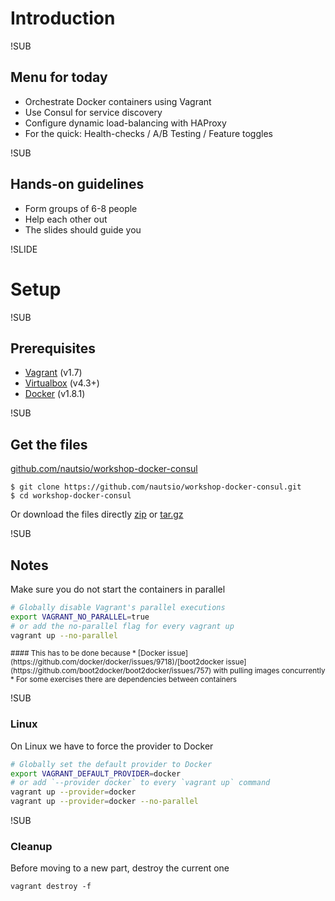 # Introduction


!SUB
## Menu for today

- Orchestrate Docker containers using Vagrant
- Use Consul for service discovery
- Configure dynamic load-balancing with HAProxy
- For the quick: Health-checks / A/B Testing / Feature toggles


!SUB
## Hands-on guidelines
- Form groups of 6-8 people
- Help each other out
- The slides should guide you


!SLIDE
# Setup

!SUB
## Prerequisites
- [Vagrant](https://docs.vagrantup.com/v2/installation/index.html) (v1.7)
- [Virtualbox](https://www.virtualbox.org/wiki/Downloads) (v4.3+)
- [Docker](https://docs.docker.com/installation/) (v1.8.1)

!SUB
## Get the files

[github.com/nautsio/workshop-docker-consul](https://github.com/nautsio/workshop-docker-consul)
```
$ git clone https://github.com/nautsio/workshop-docker-consul.git
$ cd workshop-docker-consul
```
Or download the files directly [zip](https://github.com/nautsio/workshop-docker-consul/archive/master.zip) or [tar.gz](https://github.com/nautsio/workshop-docker-consul/archive/master.tar.gz)

!SUB
## Notes
Make sure you do not start the containers in parallel

```bash
# Globally disable Vagrant's parallel executions
export VAGRANT_NO_PARALLEL=true
# or add the no-parallel flag for every vagrant up
vagrant up --no-parallel
```
<small>
#### This has to be done because <!-- .element: style="text-align: left" -->
* [Docker issue](https://github.com/docker/docker/issues/9718)/[boot2docker issue](https://github.com/boot2docker/boot2docker/issues/757) with pulling images concurrently
* For some exercises there are dependencies between containers

</small>

!SUB
### Linux
On Linux we have to force the provider to Docker
```bash
# Globally set the default provider to Docker
export VAGRANT_DEFAULT_PROVIDER=docker
# or add `--provider docker` to every `vagrant up` command
vagrant up --provider=docker
vagrant up --provider=docker --no-parallel
```

!SUB
### Cleanup
Before moving to a new part, destroy the current one
```
vagrant destroy -f
```
